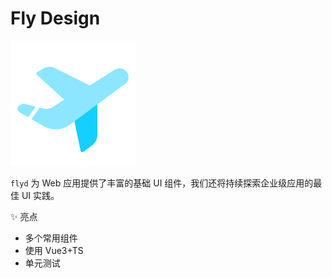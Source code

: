 # Fly Design

![](public/favicon.ico)

`flyd` 为 Web 应用提供了丰富的基础 UI 组件，我们还将持续探索企业级应用的最佳 UI 实践。

✨ 亮点

- 多个常用组件
- 使用 Vue3+TS
- 单元测试
